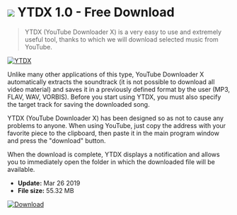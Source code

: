 # ![](https://cdn.softexe.net/static/icon/7/ytdx-8822.png) YTDX 1.0 - Free Download

> YTDX (YouTube Downloader X) is a very easy to use and extremely useful tool, thanks to which we will download selected music from YouTube.

[![YTDX](https://gallery.dpcdn.pl/imgc/Tools/90416/g_-_420x350_1.5_-_xb1488f98-843b-4917-ac42-1b95cbd9828d.jpg)](https://softexe.net/win/internet/file-downloader/ytdx:hhbb.html)

Unlike many other applications of this type, YouTube Downloader X automatically extracts the soundtrack (it is not possible to download all video material) and saves it in a previously defined format by the user (MP3, FLAV, WAV, VORBIS). Before you start using YTDX, you must also specify the target track for saving the downloaded song.
 
 YTDX (YouTube Downloader X) has been designed so as not to cause any problems to anyone. When using YouTube, just copy the address with your favorite piece to the clipboard, then paste it in the main program window and press the "download" button.
 
 When the download is complete, YTDX displays a notification and allows you to immediately open the folder in which the downloaded file will be available.


- **Update:** Mar 26 2019
- **File size:** 55.32 MB

[![Download](https://cdn.softexe.net/static/img/download.png)](https://softexe.net/win/internet/file-downloader/ytdx:hhbb.html)

